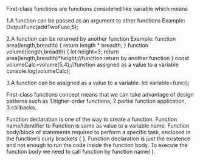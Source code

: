 First-class functions are functions considered like variable which means

1.A function can be passed as an argument to other functions
Example:
OutputFunc(addTwoFunc,5);

2.A function can be returned by another function 
Example:
function area(length,breadth)
 {
  return length * breadth;
}
function volume(length,breadth)
{
  let height=3;
  return area(length,breadth)*height;//function return by another function
}
const volumeCalc=volume(5,4);//function assigned as a value to a variable 
console.log(volumeCalc);

3.A function can be assigned as a value to a variable.
let variable=func();

First-class functions concept means that we can take advantage of design patterns such as 
1.higher-order functions, 
2.partial function application, 
3.callbacks.

 Function declaration is one of the way to create a function.
Function name/identifier to Function is same as value to a variable name.
Function body/block of statements required to perform a specific task, enclosed in the function’s curly brackets { }.
Function declaration is just the existence and not enough to run the code inside the function body. To execute the function body we need to call function by function name( ).



